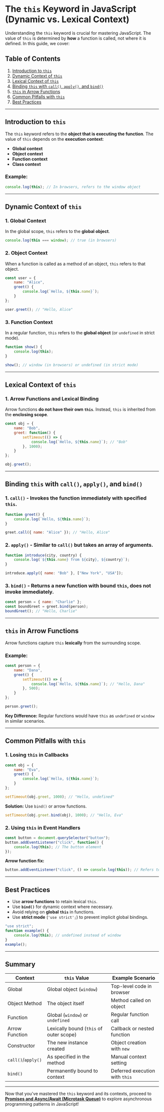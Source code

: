 # The `this` Keyword in JavaScript (Dynamic vs. Lexical Context)

Understanding the `this` keyword is crucial for mastering JavaScript. The value of `this` is determined by **how** a function is called, not where it is defined. In this guide, we cover:

## Table of Contents

1. [Introduction to `this`](#introduction-to-this)  
2. [Dynamic Context of `this`](#dynamic-context-of-this)  
3. [Lexical Context of `this`](#lexical-context-of-this)  
4. [Binding `this` with `call()`, `apply()`, and `bind()`](#binding-this)  
5. [`this` in Arrow Functions](#this-in-arrow-functions)  
6. [Common Pitfalls with `this`](#common-pitfalls-with-this)  
7. [Best Practices](#best-practices)  

---

## Introduction to `this`

The `this` keyword refers to the **object that is executing the function**. The value of `this` depends on the **execution context**:

- **Global context**
- **Object context**
- **Function context**
- **Class context**

### Example:
```js
console.log(this); // In browsers, refers to the window object
```

---

## Dynamic Context of `this`

### 1. Global Context
In the global scope, `this` refers to the **global object**.

```js
console.log(this === window); // true (in browsers)
```

### 2. Object Context
When a function is called as a method of an object, `this` refers to that object.

```js
const user = {
    name: "Alice",
    greet() {
        console.log(`Hello, ${this.name}`);
    }
};

user.greet(); // "Hello, Alice"
```

### 3. Function Context
In a regular function, `this` refers to the **global object** (or `undefined` in strict mode).

```js
function show() {
    console.log(this);
}

show(); // window (in browsers) or undefined (in strict mode)
```

---

## Lexical Context of `this`

### 1. Arrow Functions and Lexical Binding
Arrow functions **do not have their own `this`**. Instead, `this` is inherited from the **enclosing scope**.

```js
const obj = {
    name: "Bob",
    greet: function() {
        setTimeout(() => {
            console.log(`Hello, ${this.name}`); // "Bob"
        }, 1000);
    }
};

obj.greet();
```

---

## Binding `this` with `call()`, `apply()`, and `bind()`

### 1. `call()` - Invokes the function immediately with specified `this`.
```js
function greet() {
    console.log(`Hello, ${this.name}`);
}

greet.call({ name: "Alice" }); // "Hello, Alice"
```

### 2. `apply()` - Similar to `call()` but takes an array of arguments.
```js
function introduce(city, country) {
    console.log(`${this.name} from ${city}, ${country}`);
}

introduce.apply({ name: "Bob" }, ["New York", "USA"]);
```

### 3. `bind()` - Returns a new function with bound `this`, **does not invoke** immediately.
```js
const person = { name: "Charlie" };
const boundGreet = greet.bind(person);
boundGreet(); // "Hello, Charlie"
```

---

## `this` in Arrow Functions

Arrow functions capture `this` **lexically** from the surrounding scope.

### Example:
```js
const person = {
    name: "Dana",
    greet() {
        setTimeout(() => {
            console.log(`Hello, ${this.name}`); // "Hello, Dana"
        }, 500);
    }
};

person.greet();
```

**Key Difference:** Regular functions would have `this` as `undefined` or `window` in similar scenarios.

---

## Common Pitfalls with `this`

### 1. Losing `this` in Callbacks
```js
const obj = {
    name: "Eva",
    greet() {
        console.log(`Hello, ${this.name}`);
    }
};

setTimeout(obj.greet, 1000); // "Hello, undefined"
```

**Solution:** Use `bind()` or arrow functions.

```js
setTimeout(obj.greet.bind(obj), 1000); // "Hello, Eva"
```

### 2. Using `this` in Event Handlers
```js
const button = document.querySelector("button");
button.addEventListener("click", function() {
    console.log(this); // The button element
});
```

**Arrow function fix:**
```js
button.addEventListener("click", () => console.log(this)); // Refers to outer scope
```

---

## Best Practices

- Use **arrow functions** to retain lexical `this`.
- Use **`bind()`** for dynamic context where necessary.
- Avoid relying on **global `this`** in functions.
- Use **strict mode** (`'use strict';`) to prevent implicit global bindings.

```js
"use strict";
function example() {
    console.log(this); // undefined instead of window
}
example();
```

---

## Summary

| Context        | `this` Value                  | Example Scenario               |
|----------------|-------------------------------|--------------------------------|
| Global         | Global object (`window`)       | Top-level code in browser      |
| Object Method  | The object itself              | Method called on object        |
| Function       | Global (`window`) or `undefined`| Regular function call          |
| Arrow Function | Lexically bound (`this` of outer scope) | Callback or nested function |
| Constructor    | The new instance created       | Object creation with `new`     |
| `call()`/`apply()` | As specified in the method  | Manual context setting         |
| `bind()`       | Permanently bound to context   | Deferred execution with `this` |

---

Now that you've mastered the `this` keyword and its contexts, proceed to **[Promises and Async/Await (Microtask Queue)](4-promises-async-await.md)** to explore asynchronous programming patterns in JavaScript!

